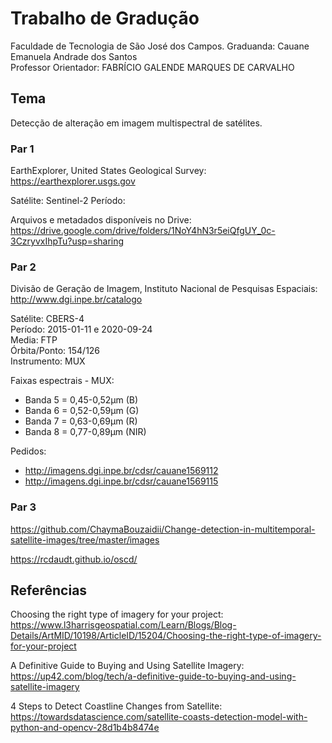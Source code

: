 # Trabalho de Gradução
Faculdade de Tecnologia de São José dos Campos.
Graduanda: Cauane Emanuela Andrade dos Santos  
Professor Orientador: FABRÍCIO GALENDE MARQUES DE CARVALHO  

## Tema
Detecção de alteração em imagem multispectral de satélites.

### Par 1
EarthExplorer, United States Geological Survey: https://earthexplorer.usgs.gov

Satélite: Sentinel-2
Período: 

Arquivos e metadados disponíveis no Drive: https://drive.google.com/drive/folders/1NoY4hN3r5eiQfgUY_0c-3CzryvxIhpTu?usp=sharing  

### Par 2
Divisão de Geração de Imagem, Instituto Nacional de Pesquisas Espaciais: http://www.dgi.inpe.br/catalogo

Satélite: CBERS-4 <br>
Período: 2015-01-11 e 2020-09-24  
Media: FTP  
Órbita/Ponto: 154/126  
Instrumento: MUX  

Faixas espectrais - MUX:
- Banda 5 = 0,45-0,52µm (B)
- Banda 6 = 0,52-0,59µm (G)
- Banda 7 = 0,63-0,69µm (R)
- Banda 8 = 0,77-0,89µm (NIR)

Pedidos:
- http://imagens.dgi.inpe.br/cdsr/cauane1569112
- http://imagens.dgi.inpe.br/cdsr/cauane1569115

### Par 3
https://github.com/ChaymaBouzaidii/Change-detection-in-multitemporal-satellite-images/tree/master/images

https://rcdaudt.github.io/oscd/

## Referências
Choosing the right type of imagery for your project: https://www.l3harrisgeospatial.com/Learn/Blogs/Blog-Details/ArtMID/10198/ArticleID/15204/Choosing-the-right-type-of-imagery-for-your-project

A Definitive Guide to Buying and Using Satellite Imagery: https://up42.com/blog/tech/a-definitive-guide-to-buying-and-using-satellite-imagery

4 Steps to Detect Coastline Changes from Satellite: https://towardsdatascience.com/satellite-coasts-detection-model-with-python-and-opencv-28d1b4b8474e
